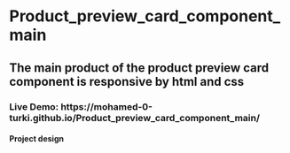 <h1>Product_preview_card_component_main</h1>
<h2>The main product of the product preview card component is responsive by html and css</h2>
<h3>Live Demo: https://mohamed-0-turki.github.io/Product_preview_card_component_main/</h3>
<h4>Project design</h4>
<img scr="./design/1.png">
<img scr="./design/2.png">
